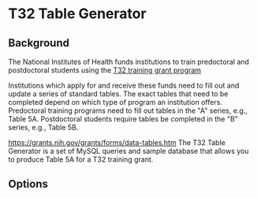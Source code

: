 # T32 Table Generator

## Background 

The National Institutes of Health funds institutions to train predoctoral and postdoctoral students using the [T32 training grant program](https://researchtraining.nih.gov/programs/training-grants/T32)

Institutions which apply for and receive these funds need to fill out and update a series of standard tables. The exact tables that need to be completed depend on which type of program an institution offers. Predoctoral training programs need to fill out tables in the "A" series, e.g., Table 5A. Postdoctoral students require tables be completed in the "B" series, e.g., Table 5B.


https://grants.nih.gov/grants/forms/data-tables.htm
The T32 Table Generator is a set of MySQL queries and sample database that allows you to produce Table 5A for a T32 training grant.


## Options
